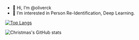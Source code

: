 - 👋 Hi, I’m @oliverck
- 👀 I’m interested in Person Re-Identification, Deep Learning.
<!-- - 🌱 I’m currently learning ... -->
<!-- - 💞️ I’m looking to collaborate on ... -->
<!-- - 📫 How to reach me ... -->


[![Top Langs](https://github-readme-stats.vercel.app/api/top-langs/?username=oliverck&layout=compact)](https://github.com/oliverck/github-readme-stats)

![Christmas's GitHub stats](https://github-readme-stats.vercel.app/api?username=oliverck&show_icons=true&theme=tokyonight)

<!---
oliverck/oliverck is a ✨ special ✨ repository because its `README.md` (this file) appears on your GitHub profile.
You can click the Preview link to take a look at your changes.
--->
